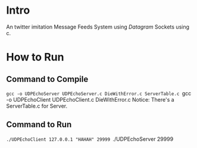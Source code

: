 # Intro 
An twitter imitation Message Feeds System using _Datagram_ Sockets using c.

# How to Run
## Command to Compile
`gcc -o UDPEchoServer UDPEchoServer.c DieWithError.c ServerTable.c
`gcc -o UDPEchoClient UDPEchoClient.c DieWithError.c
Notice: There's a ServerTable.c for Server.

## Command to Run
`./UDPEchoClient 127.0.0.1 "HAHAH" 29999
`./UDPEchoServer 29999



